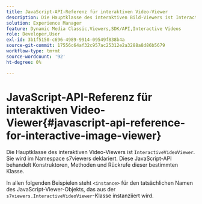 ```yaml
---
title: JavaScript-API-Referenz für interaktiven Video-Viewer
description: Die Hauptklasse des interaktiven Bild-Viewers ist InteractiveVideoViewer. Sie wird im Namespace s7viewers deklariert. Diese JavaScript-API behandelt Konstruktoren, Methoden und Rückrufe dieser bestimmten Klasse.
solution: Experience Manager
feature: Dynamic Media Classic,Viewers,SDK/API,Interactive Videos
role: Developer,User
exl-id: 3b1f5150-c696-4989-9914-09549f838b4a
source-git-commit: 17556c64af32c957ac25312e2a3288a8d86b5679
workflow-type: tm+mt
source-wordcount: '92'
ht-degree: 0%

---
```


# JavaScript-API-Referenz für interaktiven Video-Viewer{#javascript-api-reference-for-interactive-image-viewer}

Die Hauptklasse des interaktiven Video-Viewers ist `InteractiveVideoViewer`. Sie wird im Namespace s7viewers deklariert. Diese JavaScript-API behandelt Konstruktoren, Methoden und Rückrufe dieser bestimmten Klasse.

In allen folgenden Beispielen steht `<instance>` für den tatsächlichen Namen des JavaScript-Viewer-Objekts, das aus der `s7viewers.InteractiveVideoViewer`-Klasse instanziiert wird.

